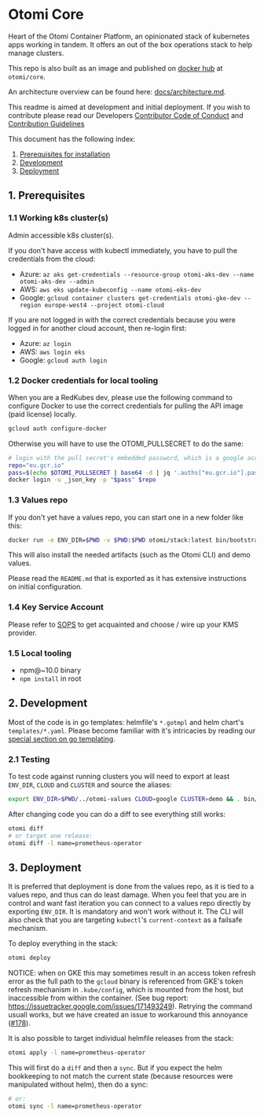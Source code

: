 # Otomi Core

Heart of the Otomi Container Platform, an opinionated stack of kubernetes apps working in tandem. It offers an out of the box operations stack to help manage clusters.

This repo is also built as an image and published on [docker hub](https://hub.docker.com/repository/docker/otomi/core) at `otomi/core`.

An architecture overview can be found here: [docs/architecture.md](./docs/architecture.md).

This readme is aimed at development and initial deployment. If you wish to contribute please read our Developers [Contributor Code of Conduct](./docs/CODE_OF_CONDUCT.md) and [Contribution Guidelines](./docs/CONTRIBUTING.md)

This document has the following index:

1. [Prerequisites for installation](#1-prerequisites)
2. [Development](#2-development)
3. [Deployment](#3-deployment)

## 1. Prerequisites

### 1.1 Working k8s cluster(s)

Admin accessible k8s cluster(s).

If you don't have access with kubectl immediately, you have to pull the credentials from the cloud:

- Azure: `az aks get-credentials --resource-group otomi-aks-dev --name otomi-aks-dev --admin`
- AWS: `aws eks update-kubeconfig --name otomi-eks-dev`
- Google: `gcloud container clusters get-credentials otomi-gke-dev --region europe-west4 --project otomi-cloud`

If you are not logged in with the correct credentials because you were logged in for another cloud account, then re-login first:

- Azure: `az login`
- AWS: `aws login eks`
- Google: `gcloud auth login`

### 1.2 Docker credentials for local tooling

When you are a RedKubes dev, please use the following command to configure Docker to use the correct credentials for pulling the API image (paid license) locally.

```bash
gcloud auth configure-docker
```

Otherwise you will have to use the OTOMI_PULLSECRET to do the same:

```bash
# login with the pull secret's embedded password, which is a google account
repo="eu.gcr.io"
pass=$(echo $OTOMI_PULLSECRET | base64 -d | jq '.auths["eu.gcr.io"].password|fromjson')
docker login -u _json_key -p "$pass" $repo
```

### 1.3 Values repo

If you don't yet have a values repo, you can start one in a new folder like this:

```bash
docker run -e ENV_DIR=$PWD -v $PWD:$PWD otomi/stack:latest bin/bootstrap.sh
```

This will also install the needed artifacts (such as the Otomi CLI) and demo values.

Please read the `README.md` that is exported as it has extensive instructions on initial configuration.

### 1.4 Key Service Account

Please refer to [SOPS](https://github.com/mozilla/sops) to get acquainted and choose / wire up your KMS provider.

### 1.5 Local tooling

- npm@~10.0 binary
- `npm install` in root

## 2. Development

Most of the code is in go templates: helmfile's `*.gotmpl` and helm chart's `templates/*.yaml`. Please become familiar with it's intricacies by reading our [special section on go templating](./docs/GO_TEMPLATING.md).

### 2.1 Testing

To test code against running clusters you will need to export at least `ENV_DIR`, `CLOUD` and `CLUSTER` and source the aliases:

```bash
export ENV_DIR=$PWD/../otomi-values CLOUD=google CLUSTER=demo && . bin/aliases
```

After changing code you can do a diff to see everything still works:

```bash
otomi diff
# or target one release:
otomi diff -l name=prometheus-operator
```

## 3. Deployment

It is preferred that deployment is done from the values repo, as it is tied to a values repo, and thus can do least damage.
When you feel that you are in control and want fast iteration you can connect to a values repo directly by exporting `ENV_DIR`. It is mandatory and won't work without it. The CLI will also check that you are targeting `kubectl`'s `current-context` as a failsafe mechanism.

To deploy everything in the stack:

```bash
otomi deploy
```

NOTICE: when on GKE this may sometimes result in an access token refresh error as the full path to the `gcloud` binary is referenced from GKE's token refresh mechanism in `.kube/config`, which is mounted from the host, but inaccessible from within the container. (See bug report: https://issuetracker.google.com/issues/171493249).
Retrying the command usuall works, but we have created an issue to workaround this annoyance ([#178](https://github.com/redkubes/otomi-core/issues/178)).

It is also possible to target individual helmfile releases from the stack:

```bash
otomi apply -l name=prometheus-operator
```

This will first do a `diff` and then a `sync`. But if you expect the helm bookkeeping to not match the current state (because resources were manipulated without helm), then do a sync:

```bash
# or:
otomi sync -l name=prometheus-operator
```

